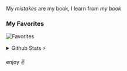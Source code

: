 My *mistakes* are my book, I learn from *my book*

### My Favorites
![Favorites](https://skillicons.dev/icons?theme=dark&i=svelte,neovim,github,md,linux)

<details>
  <summary>Github Stats ⚡</summary>
  
![Github stats](https://github-readme-stats.vercel.app/api?username=test2user-aqil&theme=github_dark&count_private=true&hide_border=true&line_height=20)
![Top Langs](https://github-readme-stats.vercel.app/api/top-langs/?username=test2user-aqil&layout=compact&theme=github_dark&count_private=true&hide_border=true)
</details>

enjoy :v: 


